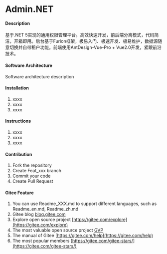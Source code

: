 # Admin.NET

#### Description
基于.NET 5实现的通用权限管理平台。高效快速开发，前后端分离模式，代码简洁，开箱即用。后台基于Furion框架，极易入门、极速开发、极易维护，数据源随意切换并自带租户功能。前端使用AntDesign-Vue-Pro + Vue2.0开发，紧跟前沿技术。

#### Software Architecture
Software architecture description

#### Installation

1.  xxxx
2.  xxxx
3.  xxxx

#### Instructions

1.  xxxx
2.  xxxx
3.  xxxx

#### Contribution

1.  Fork the repository
2.  Create Feat_xxx branch
3.  Commit your code
4.  Create Pull Request


#### Gitee Feature

1.  You can use Readme\_XXX.md to support different languages, such as Readme\_en.md, Readme\_zh.md
2.  Gitee blog [blog.gitee.com](https://blog.gitee.com)
3.  Explore open source project [https://gitee.com/explore](https://gitee.com/explore)
4.  The most valuable open source project [GVP](https://gitee.com/gvp)
5.  The manual of Gitee [https://gitee.com/help](https://gitee.com/help)
6.  The most popular members  [https://gitee.com/gitee-stars/](https://gitee.com/gitee-stars/)
